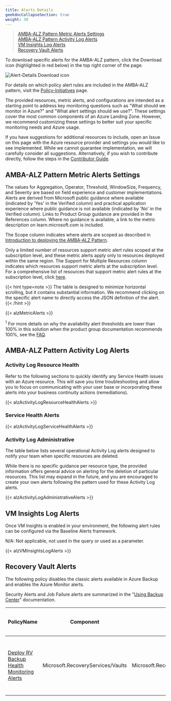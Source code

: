 ```yaml
---
title: Alerts Details
geekdocCollapseSection: true
weight: 30
---
```


> [AMBA-ALZ Pattern Metric Alerts Settings](../Alerts-Details#amba-alz-pattern-metric-alerts-settings) </br>
> [AMBA-ALZ Pattern Activity Log Alerts](../Alerts-Details#amba-alz-pattern-activity-log-alerts) </br>
> [VM Insights Log Alerts](../Alerts-Details#vm-insights-log-alerts) </br>
> [Recovery Vault Alerts](../Alerts-Details#recovery-vault-alerts) </br>



To download specific alerts for the AMBA-ALZ pattern, click the Download icon (highlighted in red below) in the top right corner of the page.

  ![Alert-Details Download icon](../../media/AlertDetailsDownloadReference.png)

For details on which policy alert rules are included in the AMBA-ALZ pattern, visit the [Policy-Initiatives](../Policy-Initiatives) page.

The provided resources, metric alerts, and configurations are intended as a starting point to address key monitoring questions such as "What should we monitor in Azure?" and "What alert settings should we use?". These settings cover the most common components of an Azure Landing Zone. However, we recommend customizing these settings to better suit your specific monitoring needs and Azure usage.

If you have suggestions for additional resources to include, open an Issue on this page with the Azure resource provider and settings you would like to see implemented. While we cannot guarantee implementation, we will carefully consider all suggestions. Alternatively, if you wish to contribute directly, follow the steps in the [Contributor Guide](../../../../contributing).

## AMBA-ALZ Pattern Metric Alerts Settings

The values for Aggregation, Operator, Threshold, WindowSize, Frequency, and Severity are based on field experience and customer implementations. Alerts are derived from Microsoft public guidance where available (indicated by 'Yes' in the Verified column) and practical application experience where public guidance is not available (indicated by 'No' in the Verified column). Links to Product Group guidance are provided in the References column. Where no guidance is available, a link to the metric description on learn.microsoft.com is included.

The Scope column indicates where alerts are scoped as described in [Introduction to deploying the AMBA-ALZ Pattern](../../HowTo/deploy/Introduction-to-deploying-the-ALZ-Pattern).

Only a limited number of resources support metric alert rules scoped at the subscription level, and these metric alerts apply only to resources deployed within the same region. The Support for Multiple Resources column indicates which resources support metric alerts at the subscription level. For a comprehensive list of resources that support metric alert rules at the subscription level, click [here](https://learn.microsoft.com/en-us/azure/azure-monitor/alerts/alerts-types#monitor-multiple-resources).

{{< hint type=note >}}
The table is designed to minimize horizontal scrolling, but it contains substantial information. We recommend clicking on the specific alert name to directly access the JSON definition of the alert.
{{< /hint >}}

{{< alzMetricAlerts >}}

<sup>1</sup> For more details on why the availability alert thresholds are lower than 100% in this solution when the product group documentation recommends 100%, see the [FAQ](../../Resources/FAQ).

## AMBA-ALZ Pattern Activity Log Alerts

### Activity Log Resource Health

Refer to the following sections to quickly identify any Service Health issues with an Azure resource. This will save you time troubleshooting and allow you to focus on communicating with your user base or incorporating these alerts into your business continuity actions (remediations).

{{< alzActivityLogResourceHealthAlerts >}}

### Service Health Alerts

{{< alzActivityLogServiceHealthAlerts >}}

### Activity Log Administrative

The table below lists several operational Activity Log alerts designed to notify your team when specific resources are deleted.

While there is no specific guidance per resource type, the provided information offers general advice on alerting for the deletion of particular resources. This list may expand in the future, and you are encouraged to create your own alerts following the pattern used for these Activity Log alerts.

{{< alzActivityLogAdministrativeAlerts >}}

## VM Insights Log Alerts

Once VM Insights is enabled in your environment, the following alert rules can be configured via the Baseline Alerts framework.

N/A: Not applicable, not used in the query or used as a parameter.

{{< alzVMInsightsLogAlerts >}}

## Recovery Vault Alerts

The following policy disables the classic alerts available in Azure Backup and enables the Azure Monitor alerts.

Security Alerts and Job Failure alerts are summarized in the "[Using Backup Center](https://learn.microsoft.com/en-us/azure/backup/backup-azure-monitoring-built-in-monitor?tabs=recovery-services-vaults#azure-monitor-alerts-for-azure-backup)" documentation.

| PolicyName                                                                                                                                                                                    | Component                         | Category                                                                                              | Scope    | Support for Multiple Resources | Verified | References                                                                                                                                                                                                                                                                                                            |
|-----------------------------------------------------------------------------------------------------------------------------------------------------------------------------------------------|-----------------------------------|-------------------------------------------------------------------------------------------------------|----------|--------------------------------|----------|-----------------------------------------------------------------------------------------------------------------------------------------------------------------------------------------------------------------------------------------------------------------------------------------------------------------------|
| [Deploy RV Backup Health Monitoring Alerts](../../../services/RecoveryServices/vaults/Modify-RSV-BackupHealth-Alert.json) | Microsoft.RecoveryServices/Vaults | Microsoft.RecoveryServices/vaults/monitoringSettings.classicAlertSettings.alertsForCriticalOperations | Resource | No                             | Y        | [Azure Monitor Alerts for Azure Backup](https://learn.microsoft.com/en-us/azure/backup/backup-azure-monitoring-built-in-monitor?tabs=recovery-services-vaults#azure-monitor-alerts-for-azure-backup) <br> [Move to Azure Monitor Alerts](https://learn.microsoft.com/en-us/azure/backup/move-to-azure-monitor-alerts) |
